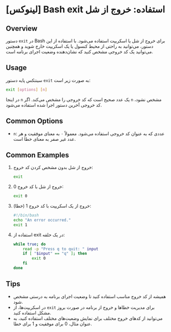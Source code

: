 # [لینوکس] Bash exit استفاده: خروج از شل

## Overview
دستور `exit` در Bash برای خروج از شل یا اسکریپت استفاده می‌شود. با استفاده از این دستور، می‌توانید به راحتی از محیط کنسول یا یک اسکریپت خارج شوید و همچنین می‌توانید یک کد خروجی مشخص کنید که نشان‌دهنده وضعیت اجرای برنامه است.

## Usage
سینتکس پایه دستور `exit` به صورت زیر است:

```bash
exit [options] [n]
```

در اینجا `n` یک عدد صحیح است که کد خروجی را مشخص می‌کند. اگر `n` مشخص نشود، کد خروجی آخرین دستور اجرا شده استفاده می‌شود.

## Common Options
- `n`: عددی که به عنوان کد خروجی استفاده می‌شود. معمولاً ۰ به معنای موفقیت و هر عدد غیر صفر به معنای خطا است.

## Common Examples
1. خروج از شل بدون مشخص کردن کد خروج:
   ```bash
   exit
   ```

2. خروج از شل با کد خروج 0:
   ```bash
   exit 0
   ```

3. خروج از یک اسکریپت با کد خروج 1 (خطا):
   ```bash
   #!/bin/bash
   echo "An error occurred."
   exit 1
   ```

4. استفاده از exit در یک حلقه:
   ```bash
   while true; do
       read -p "Press q to quit: " input
       if [ "$input" == "q" ]; then
           exit 0
       fi
   done
   ```

## Tips
- همیشه از کد خروج مناسب استفاده کنید تا وضعیت اجرای برنامه به درستی مشخص شود.
- در اسکریپت‌ها، از `exit` برای مدیریت خطاها و خروج از برنامه در صورت بروز مشکل استفاده کنید.
- می‌توانید از کدهای خروج مختلف برای نمایش وضعیت‌های مختلف استفاده کنید، به عنوان مثال، 0 برای موفقیت و 1 برای خطا.
